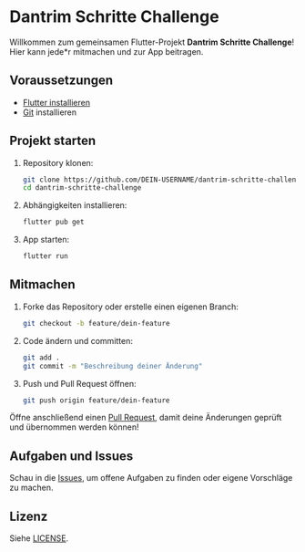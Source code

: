 # Dantrim Schritte Challenge

Willkommen zum gemeinsamen Flutter-Projekt **Dantrim Schritte Challenge**!  
Hier kann jede*r mitmachen und zur App beitragen.

## Voraussetzungen

- [Flutter installieren](https://docs.flutter.dev/get-started/install)
- [Git](https://git-scm.com/) installieren

## Projekt starten

1. Repository klonen:
    ```bash
    git clone https://github.com/DEIN-USERNAME/dantrim-schritte-challenge.git
    cd dantrim-schritte-challenge
    ```
2. Abhängigkeiten installieren:
    ```bash
    flutter pub get
    ```
3. App starten:
    ```bash
    flutter run
    ```

## Mitmachen

1. Forke das Repository oder erstelle einen eigenen Branch:
    ```bash
    git checkout -b feature/dein-feature
    ```
2. Code ändern und committen:
    ```bash
    git add .
    git commit -m "Beschreibung deiner Änderung"
    ```
3. Push und Pull Request öffnen:
    ```bash
    git push origin feature/dein-feature
    ```

Öffne anschließend einen [Pull Request](https://github.com/DEIN-USERNAME/dantrim-schritte-challenge/pulls), damit deine Änderungen geprüft und übernommen werden können!

## Aufgaben und Issues

Schau in die [Issues](https://github.com/DEIN-USERNAME/dantrim-schritte-challenge/issues), um offene Aufgaben zu finden oder eigene Vorschläge zu machen.

## Lizenz

Siehe [LICENSE](LICENSE).
